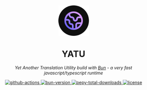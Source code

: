 <p align="center">
  <img src="./.github/assets/logo.png" width="99">
</p>
<h1 align="center">YATU</h1>
<p align="center">
  <em>Yet Another Translation Utility build with <a href="https://bun.sh">Bun</a> - a very fast javascript/typescript runtime</em>
</p>
<p align="center">
  <a href="https://github.com/eli64s/readme-ai/actions">
    <img src="https://img.shields.io/github/actions/workflow/status/eli64s/readme-ai/release-pipeline.yml?logo=githubactions&label=CICD&logoColor=white&color=c125ff"
    alt="github-actions">
  </a>
  <a href="https://bun.sh/">
    <img src="https://img.shields.io/badge/Bun-v1.6-c125ff?logo=Bun&logoColor=white" alt="bun-version">
  </a>
  <a href="https://www.pepy.tech/projects/readmeai">
    <img src="https://img.shields.io/pepy/dt/readmeai?logo=PyPI&logoColor=white&label=Downloads&color=c125ff"
    alt="pepy-total-downloads">
  </a>
  <a href="https://opensource.org/license/mit/">
    <img src="https://img.shields.io/github/license/eli64s/readme-ai?logo=opensourceinitiative&logoColor=white&label=License&color=c125ff"
    alt="license">
  </a>
</p>

